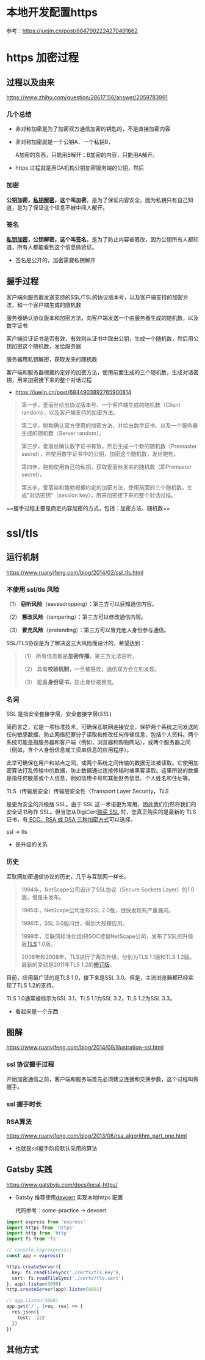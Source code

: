 # 本地开发配置https

参考：https://juejin.cn/post/6847902224270491662

# https 加密过程

## 过程以及由来

https://www.zhihu.com/question/28617156/answer/2059783991

### 几个总结

* 非对称加密是为了加密双方通信加密的钥匙的，不是直接加密内容

* 非对称加密就是一个公钥A、一个私钥B，

  A加密的东西，只能用B解开；B加密的内容，只能用A解开。

* https 过程就是用CA机构公钥加密服务端的公钥，然后

### 加密

**公钥加密，[私钥解密](https://www.zhihu.com/search?q=私钥解密&search_source=Entity&hybrid_search_source=Entity&hybrid_search_extra={"sourceType"%3A"answer"%2C"sourceId"%3A2059783991})，这个叫加密**，是为了保证内容安全，因为私钥只有自己知道，是为了保证这个信息不被中间人解开。

### 签名

**[私钥加密](https://www.zhihu.com/search?q=私钥加密&search_source=Entity&hybrid_search_source=Entity&hybrid_search_extra={"sourceType"%3A"answer"%2C"sourceId"%3A2059783991})，公钥解密，这个叫签名**，是为了防止内容被篡改，因为公钥所有人都知道，所有人都能看到这个信息做验证。

* 签名是公开的，加密需要私钥解开

## 握手过程

客户端向服务器发送支持的SSL/TSL的协议版本号，以及客户端支持的加密方法，和一个客户端生成的随机数

服务器确认协议版本和加密方法，向客户端发送一个由服务器生成的随机数，以及数字证书

客户端验证证书是否有效，有效则从证书中取出公钥，生成一个随机数，然后用公钥加密这个随机数，发给服务器

服务器用私钥解密，获取发来的随机数

客户端和服务器根据约定好的加密方法，使用前面生成的三个随机数，生成对话密钥，用来加密接下来的整个对话过程

* https://juejin.cn/post/6844903892765900814

> 第一步，爱丽丝给出协议版本号、一个客户端生成的随机数（Client random），以及客户端支持的加密方法。
>
> 第二步，鲍勃确认双方使用的加密方法，并给出数字证书、以及一个服务器生成的随机数（Server random）。
>
> 第三步，爱丽丝确认数字证书有效，然后生成一个新的随机数（Premaster secret），并使用数字证书中的公钥，加密这个随机数，发给鲍勃。
>
> 第四步，鲍勃使用自己的私钥，获取爱丽丝发来的随机数（即Premaster secret）。
>
> 第五步，爱丽丝和鲍勃根据约定的加密方法，使用前面的三个随机数，生成"对话密钥"（session key），用来加密接下来的整个对话过程。

==握手过程主要是商定内容加密的方式，包括：加密方法、随机数==

# ssl/tls 

## 运行机制

https://www.ruanyifeng.com/blog/2014/02/ssl_tls.html

### 不使用 ssl/tls 风险

（1） **窃听风险**（eavesdropping）：第三方可以获知通信内容。

（2） **篡改风险**（tampering）：第三方可以修改通信内容。

（3） **冒充风险**（pretending）：第三方可以冒充他人身份参与通信。

SSL/TLS协议是为了解决这三大风险而设计的，希望达到：

> （1） 所有信息都是**加密传播**，第三方无法窃听。
>
> （2） 具有**校验机制**，一旦被篡改，通信双方会立刻发现。
>
> （3） 配备**身份证书**，防止身份被冒充。

### 名词

SSL 是指安全套接字层，安全套接字层(*SSL*) 

简而言之，它是一项标准技术，可确保互联网连接安全，保护两个系统之间发送的任何敏感数据，防止网络犯罪分子读取和修改任何传输信息，包括个人资料。两个系统可能是指服务器和客户端（例如，浏览器和购物网站），或两个服务器之间（例如，含个人身份信息或工资单信息的应用程序）。

此举可确保在用户和站点之间，或两个系统之间传输的数据无法被读取。它使用加密算法打乱传输中的数据，防止数据通过连接传输时被黑客读取。这里所说的数据是指任何敏感或个人信息，例如信用卡号和其他财务信息、个人姓名和住址等。 

TLS（传输层安全）传输层安全性（Transport Layer Security，*TLS*

是更为安全的升级版 SSL。由于 SSL 这一术语更为常用，因此我们仍然将我们的安全证书称作 SSL。但当您从DigiCert[购买 SSL](https://www.websecurity.digicert.com/zh/cn/ssl-certificate?inid=infoctr_buylink_sslhome) 时，您真正购买的是最新的 TLS 证书，有[ ECC、RSA 或 DSA 三种加密方式](https://www.websecurity.digicert.com/zh/cn/security-topics/how-ssl-works)可以选择。 

ssl -> tls

* 是升级的关系

### 历史

互联网加密通信协议的历史，几乎与互联网一样长。

> 1994年，NetScape公司设计了SSL协议（Secure Sockets Layer）的1.0版，但是未发布。
>
> 1995年，NetScape公司发布SSL 2.0版，很快发现有严重漏洞。
>
> 1996年，SSL 3.0版问世，得到大规模应用。
>
> 1999年，互联网标准化组织ISOC接替NetScape公司，发布了SSL的升级版[TLS](https://en.wikipedia.org/wiki/Secure_Sockets_Layer) 1.0版。
>
> 2006年和2008年，TLS进行了两次升级，分别为TLS 1.1版和TLS 1.2版。最新的变动是2011年TLS 1.2的[修订版](http://tools.ietf.org/html/rfc6176)。

目前，应用最广泛的是TLS 1.0，接下来是SSL 3.0。但是，主流浏览器都已经实现了TLS 1.2的支持。

TLS 1.0通常被标示为SSL 3.1，TLS 1.1为SSL 3.2，TLS 1.2为SSL 3.3。

* 看起来是一个东西

## 图解 

https://www.ruanyifeng.com/blog/2014/09/illustration-ssl.html

### ssl 协议握手过程

开始加密通信之前，客户端和服务端首先必须建立连接和交换参数，这个过程叫做握手。

### ssl 握手时长

### RSA算法

https://www.ruanyifeng.com/blog/2013/06/rsa_algorithm_part_one.html

* 也就是ssl握手阶段默认采用的算法

## Gatsby 实践

https://www.gatsbyjs.com/docs/local-https/

* Gatsby 推荐使用[devcert](https://github.com/davewasmer/devcert) 实现本地https 配置

  代码参考：some-practice -> devcert

```typescript
import express from 'express'
import https from 'https'
import http from 'http'
import fs from 'fs'

// console.log(express);
const app = express()

https.createServer({
  key: fs.readFileSync('./certs/tls.key'),
  cert: fs.readFileSync('./certs/tls.cert')
}, app).listen(8090)
http.createServer(app).listen(8091)

// app.listen(3000)
app.get('/', (req, res) => {
  res.json({
    test: '222'
  })
})
```

## 其他方式

